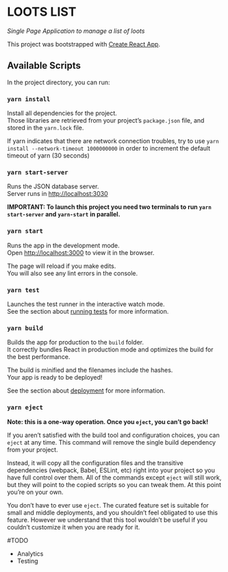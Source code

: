 # LOOTS LIST
*Single Page Application to manage a list of loots*

This project was bootstrapped with [Create React App](https://github.com/facebook/create-react-app).

## Available Scripts

In the project directory, you can run:

### `yarn install`

Install all dependencies for the project.\
Those libraries are retrieved from your project’s `package.json` file, and stored in the `yarn.lock` file.

If yarn indicates that there are network connection troubles, try to use `yarn install --network-timeout 1000000000` in order to increment the default timeout of yarn (30 seconds)

### `yarn start-server`

Runs the JSON database server.\
Server runs in [http://localhost:3030](http://localhost:3030)

**IMPORTANT: To launch this project you need two terminals to run `yarn start-server` and `yarn-start` in parallel.**

### `yarn start`

Runs the app in the development mode.\
Open [http://localhost:3000](http://localhost:3000) to view it in the browser.

The page will reload if you make edits.\
You will also see any lint errors in the console.

### `yarn test`

Launches the test runner in the interactive watch mode.\
See the section about [running tests](https://facebook.github.io/create-react-app/docs/running-tests) for more information.

### `yarn build`

Builds the app for production to the `build` folder.\
It correctly bundles React in production mode and optimizes the build for the best performance.

The build is minified and the filenames include the hashes.\
Your app is ready to be deployed!

See the section about [deployment](https://facebook.github.io/create-react-app/docs/deployment) for more information.

### `yarn eject`

**Note: this is a one-way operation. Once you `eject`, you can’t go back!**

If you aren’t satisfied with the build tool and configuration choices, you can `eject` at any time. This command will remove the single build dependency from your project.

Instead, it will copy all the configuration files and the transitive dependencies (webpack, Babel, ESLint, etc) right into your project so you have full control over them. All of the commands except `eject` will still work, but they will point to the copied scripts so you can tweak them. At this point you’re on your own.

You don’t have to ever use `eject`. The curated feature set is suitable for small and middle deployments, and you shouldn’t feel obligated to use this feature. However we understand that this tool wouldn’t be useful if you couldn’t customize it when you are ready for it.

#TODO
- Analytics
- Testing
